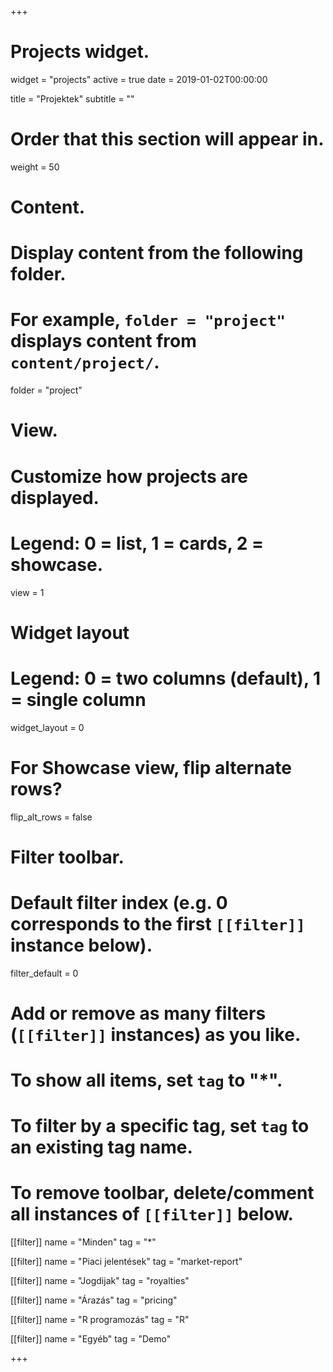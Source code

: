 +++
# Projects widget.
widget = "projects"
active = true
date = 2019-01-02T00:00:00

title = "Projektek"
subtitle = ""

# Order that this section will appear in.
weight = 50

# Content.
# Display content from the following folder.
# For example, `folder = "project"` displays content from `content/project/`.
folder = "project"

# View.
# Customize how projects are displayed.
# Legend: 0 = list, 1 = cards, 2 = showcase.
view = 1

# Widget layout
# Legend: 0 = two columns (default), 1 = single column
widget_layout = 0

# For Showcase view, flip alternate rows?
flip_alt_rows = false

# Filter toolbar.

# Default filter index (e.g. 0 corresponds to the first `[[filter]]` instance below).
filter_default = 0

# Add or remove as many filters (`[[filter]]` instances) as you like.
# To show all items, set `tag` to "*".
# To filter by a specific tag, set `tag` to an existing tag name.
# To remove toolbar, delete/comment all instances of `[[filter]]` below.
[[filter]]
  name = "Minden"
  tag = "*"

[[filter]]
  name = "Piaci jelentések"
  tag = "market-report"

[[filter]]
  name = "Jogdijak"
  tag = "royalties"

[[filter]]
  name = "Árazás"
  tag = "pricing"
  
[[filter]]
  name = "R programozás"
  tag = "R"

[[filter]]
  name = "Egyéb"
  tag = "Demo"

+++

